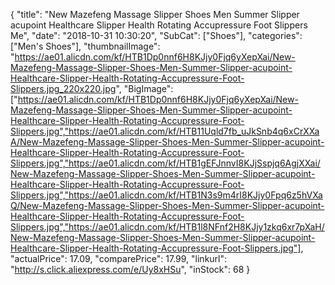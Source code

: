 {
	"title": "New Mazefeng Massage Slipper Shoes Men Summer Slipper acupoint Healthcare Slipper Health Rotating Accupressure Foot Slippers Me",
	"date": "2018-10-31 10:30:20",
	"SubCat": ["Shoes"],
	"categories": ["Men's Shoes"],
	"thumbnailImage": "https://ae01.alicdn.com/kf/HTB1Dp0nnf6H8KJjy0Fjq6yXepXai/New-Mazefeng-Massage-Slipper-Shoes-Men-Summer-Slipper-acupoint-Healthcare-Slipper-Health-Rotating-Accupressure-Foot-Slippers.jpg_220x220.jpg",
	"BigImage": ["https://ae01.alicdn.com/kf/HTB1Dp0nnf6H8KJjy0Fjq6yXepXai/New-Mazefeng-Massage-Slipper-Shoes-Men-Summer-Slipper-acupoint-Healthcare-Slipper-Health-Rotating-Accupressure-Foot-Slippers.jpg","https://ae01.alicdn.com/kf/HTB11Uqld7fb_uJkSnb4q6xCrXXaA/New-Mazefeng-Massage-Slipper-Shoes-Men-Summer-Slipper-acupoint-Healthcare-Slipper-Health-Rotating-Accupressure-Foot-Slippers.jpg","https://ae01.alicdn.com/kf/HTB1gEFJnnvI8KJjSspjq6AgjXXai/New-Mazefeng-Massage-Slipper-Shoes-Men-Summer-Slipper-acupoint-Healthcare-Slipper-Health-Rotating-Accupressure-Foot-Slippers.jpg","https://ae01.alicdn.com/kf/HTB1N3s9m4rI8KJjy0Fpq6z5hVXaQ/New-Mazefeng-Massage-Slipper-Shoes-Men-Summer-Slipper-acupoint-Healthcare-Slipper-Health-Rotating-Accupressure-Foot-Slippers.jpg","https://ae01.alicdn.com/kf/HTB1l8NFnf2H8KJjy1zkq6xr7pXaH/New-Mazefeng-Massage-Slipper-Shoes-Men-Summer-Slipper-acupoint-Healthcare-Slipper-Health-Rotating-Accupressure-Foot-Slippers.jpg"],
	"actualPrice": 17.09,
	"comparePrice": 17.99,
	"linkurl": "http://s.click.aliexpress.com/e/Uy8xHSu",
	"inStock": 68
}
